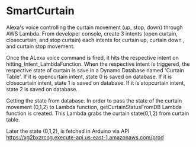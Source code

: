 # SmartCurtain

Alexa's voice controlling the curtain movement (up, stop, down) through AWS Lambda.
From developer console, create 3 intents (open curtain, closecurtain, and stop curtain) each intents for curtain up, 
curtain down , and curtain stop movement.

Once the ALexa voice command is fired, it hits the respective intent on hitting_Intent_LambdaFunction.
When the respective intent is triggered, the respective state of curtain is save in a Dynamo Database named 'Curtain Table'.
If it is opencurtain intent, state 0 is saved on database.
If it is closecurtain intent, state 1 is saved on database.
If it is stopcurtain intent, state 2 is saved on database.

Getting the state from database.
In order to pass the state of the curtain movement (0,1,2) to Lambda function, getCurtainStatusFromDB Lambda function is 
created. This Lambda grabs the curtain state(0,1,2) from curtain table.

Later the state (0,1,2), is fetched in Arduino via API https://xg2bxzrcog.execute-api.us-east-1.amazonaws.com/prod

